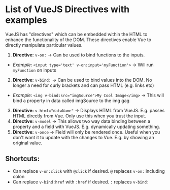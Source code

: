 # List of VueJS Directives with examples

VueJS has "directives" which can be embedded within the HTML to enhance the functionality of the DOM.
These directives enable Vue to directly manipulate particular values.

1. **Directive:** `v-on:` -> Can be used to bind functions to the inputs.
  - *Example:* `<input type='text' v-on:input='myFunction'>` -> Will run `myFunction` on inputs
2. **Directive:** `v-bind:` -> Can be used to bind values into the DOM. No longer a need for curly brackets and can pass HTML (e.g. links etc)
  - *Example*: `<img v-bind:src="imgSource">My Cool Image</img>` -> This will bind a property in data called imgSource to the img gag
3. **Directive:** `v-html="dataName"` -> Displays HTML from VueJS. E.g. passes HTML directly from Vue. Only use this when you trust the input.
4. **Directive:** `v-model` -> This allows two way data binding between a property and a field with VueJS. E.g. dynamically updating something.
5. **Directive:** `v-once` -> Field will only be rendered once. Useful when you don't want it to update with the changes to Vue. E.g. by showing an original value.


## Shortcuts:

* Can replace `v-on:click` with `@click` if desired. `@` replaces `v-on:` including colon
* Can replace `v-bind:href` with `:href` if desired. `:` replaces `v-bind:`
